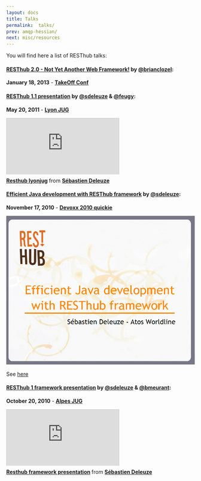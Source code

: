 ```yaml
---
layout: docs
title: Talks
permalink:  talks/
prev: amqp-hessian/
next: misc/resources
---
```


You will find here a list of RESThub talks:

#### **[RESThub 2.0 - Not Yet Another Web Framework!](https://speakerdeck.com/bclozel/resthub-2-dot-0-not-yet-another-web-framework)** by [@brianclozel](https://twitter.com/brianclozel):

**January 18, 2013** - **[TakeOff Conf](http://takeoffconf.com/2013)**

<div class="talk text-center">
<script async class="speakerdeck-embed" data-id="06dd117045470130bd1922000a9182a6" data-ratio="1.33333333333333" src="//speakerdeck.com/assets/embed.js"></script>
</div>

#### **[RESThub 1.1 presentation](http://fr.slideshare.net/sdeleuze/resthub-lyonjug)** by [@sdeleuze](https://twitter.com/sdeleuze) & [@feugy](https://github.com/feugy):

**May 20, 2011** - **[Lyon JUG](http://www.lyonjug.org/evenements/2eme-anniversaire)**

<div class="talk text-center slideshare">
<iframe src="http://www.slideshare.net/slideshow/embed_code/8036473" frameborder="0" marginwidth="0" marginheight="0" scrolling="no" style="border:1px solid #CCC;border-width:1px 1px 0;margin-bottom:5px" allowfullscreen> </iframe> <div style="margin-bottom:5px"> <strong> <a href="https://fr.slideshare.net/sdeleuze/resthub-lyonjug" title="Resthub lyonjug" target="_blank">Resthub lyonjug</a> </strong> from <strong><a href="http://www.slideshare.net/sdeleuze" target="_blank">Sébastien Deleuze</a></strong> </div>
</div>

#### **[Efficient Java development with RESThub framework](/docs/misc/talk/devoxx)** by [@sdeleuze](https://twitter.com/sdeleuze):

**November 17, 2010** - **[Devoxx 2010 quickie](http://www.devoxx.com/display/Devoxx2K10/Efficient+Java+development+with+RESThub+framework)**

<p class="text-center">
    <a href="/docs/misc/talks/resthub"><img src="/assets/img/devoxx.png" alt="Devoxx quickie"/></a>
</p>

See [here](/docs/misc/talks/devoxx)

#### **[RESThub 1 framework presentation](http://fr.slideshare.net/sdeleuze/resthub-framework-presentation)** by [@sdeleuze](https://twitter.com/sdeleuze) & [@bmeurant](https://twitter.com/bmeurant):

**October 20, 2010** - **[Alpes JUG](http://www.jugevents.org/jugevents/event/30130)**

<div class="talk text-center slideshare">
<iframe src="http://www.slideshare.net/slideshow/embed_code/5529521" frameborder="0" marginwidth="0" marginheight="0" scrolling="no" style="border:1px solid #CCC;border-width:1px 1px 0;margin-bottom:5px" allowfullscreen> </iframe> <div style="margin-bottom:5px"> <strong> <a href="https://fr.slideshare.net/sdeleuze/resthub-framework-presentation" title="Resthub framework presentation" target="_blank">Resthub framework presentation</a> </strong> from <strong><a href="http://www.slideshare.net/sdeleuze" target="_blank">Sébastien Deleuze</a></strong> </div>
</div>


